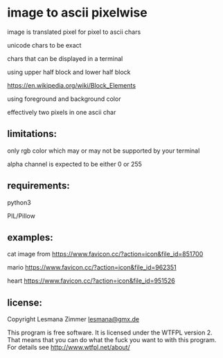 image to ascii pixelwise
========================

image is translated pixel for pixel to ascii chars

unicode chars to be exact

chars that can be displayed in a terminal

using upper half block and lower half block

https://en.wikipedia.org/wiki/Block_Elements

using foreground and background color

effectively two pixels in one ascii char

limitations:
------------

only rgb color which may or may not be supported by your terminal

alpha channel is expected to be either 0 or 255

requirements:
-------------

python3

PIL/Pillow

examples:
---------

cat image from https://www.favicon.cc/?action=icon&file_id=851700

mario https://www.favicon.cc/?action=icon&file_id=962351

heart https://www.favicon.cc/?action=icon&file_id=951526

license:
--------

Copyright Lesmana Zimmer lesmana@gmx.de

This program is free software.
It is licensed under the WTFPL version 2.
That means that you can do what the fuck
you want to with this program.
For details see http://www.wtfpl.net/about/
